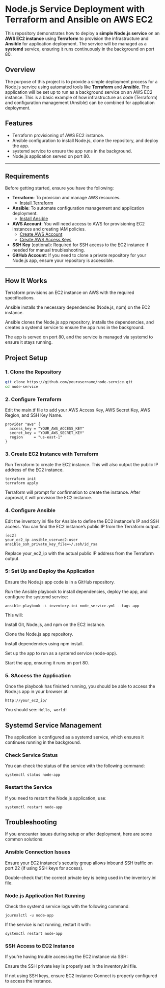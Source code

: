 # Node.js Service Deployment with Terraform and Ansible on AWS EC2

This repository demonstrates how to deploy a **simple Node.js service** on an **AWS EC2 instance** using **Terraform** to provision the infrastructure and **Ansible** for application deployment. The service will be managed as a **systemd** service, ensuring it runs continuously in the background on port 80.

## Overview

The purpose of this project is to provide a simple deployment process for a Node.js service using automated tools like **Terraform** and **Ansible**. The application will be set up to run as a background service on an AWS EC2 instance. This is a basic example of how infrastructure as code (Terraform) and configuration management (Ansible) can be combined for application deployment.

## Features

- Terraform provisioning of AWS EC2 instance.
- Ansible configuration to install Node.js, clone the repository, and deploy the app.
- systemd service to ensure the app runs in the background.
- Node.js application served on port 80.

---

## Requirements

Before getting started, ensure you have the following:

- **Terraform**: To provision and manage AWS resources.
    - [Install Terraform](https://learn.hashicorp.com/tutorials/terraform/install-cli)
- **Ansible**: To automate configuration management and application deployment.
    - [Install Ansible](https://docs.ansible.com/ansible/latest/installation_guide/index.html)
- **AWS Account**: You will need access to AWS for provisioning EC2 instances and creating IAM policies.
    - [Create AWS Account](https://aws.amazon.com/)
    - [Create AWS Access Keys](https://docs.aws.amazon.com/IAM/latest/UserGuide/id_credentials_access-keys.html)
- **SSH Key** (optional): Required for SSH access to the EC2 instance if needed for manual troubleshooting.
- **GitHub Account**: If you need to clone a private repository for your Node.js app, ensure your repository is accessible.

---
## How It Works
Terraform provisions an EC2 instance on AWS with the required specifications.

Ansible installs the necessary dependencies (Node.js, npm) on the EC2 instance.

Ansible clones the Node.js app repository, installs the dependencies, and creates a systemd service to ensure the app runs in the background.

The app is served on port 80, and the service is managed via systemd to ensure it stays running.

## Project Setup

### 1. Clone the Repository

```bash
git clone https://github.com/yourusername/node-service.git
cd node-service
```

### 2. Configure Terraform
Edit the main.tf file to add your AWS Access Key, AWS Secret Key, AWS Region, and SSH Key Name.

```
provider "aws" {
  access_key = "YOUR_AWS_ACCESS_KEY"
  secret_key = "YOUR_AWS_SECRET_KEY"
  region     = "us-east-1"
}
```

### 3. Create EC2 Instance with Terraform
Run Terraform to create the EC2 instance. This will also output the public IP address of the EC2 instance.
```
terraform init
terraform apply
```
Terraform will prompt for confirmation to create the instance. After approval, it will provision the EC2 instance.


### 4. Configure Ansible
Edit the inventory.ini file for Ansible to define the EC2 instance's IP and SSH access. You can find the EC2 instance’s public IP from the Terraform output.
```
[ec2]
your_ec2_ip ansible_user=ec2-user ansible_ssh_private_key_file=~/.ssh/id_rsa
```
Replace your_ec2_ip with the actual public IP address from the Terraform output.


### 5: Set Up and Deploy the Application
Ensure the Node.js app code is in a GitHub repository.

Run the Ansible playbook to install dependencies, deploy the app, and configure the systemd service:
```
ansible-playbook -i inventory.ini node_service.yml --tags app
```
This will:

Install Git, Node.js, and npm on the EC2 instance.

Clone the Node.js app repository.

Install dependencies using npm install.

Set up the app to run as a systemd service (node-app).

Start the app, ensuring it runs on port 80.


### 5. SAccess the Application
Once the playbook has finished running, you should be able to access the Node.js app in your browser at:

```
http://your_ec2_ip/
```

You should see:
`
Hello, world!
`

##  Systemd Service Management
The application is configured as a systemd service, which ensures it continues running in the background.

### Check Service Status
You can check the status of the service with the following command:
```
systemctl status node-app
```

### Restart the Service
If you need to restart the Node.js application, use:
```
systemctl restart node-app
```

## Troubleshooting
If you encounter issues during setup or after deployment, here are some common solutions:

### Ansible Connection Issues
Ensure your EC2 instance's security group allows inbound SSH traffic on port 22 (if using SSH keys for access).

Double-check that the correct private key is being used in the inventory.ini file.

### Node.js Application Not Running
Check the systemd service logs with the following command:
```
journalctl -u node-app
```

If the service is not running, restart it with:
```
systemctl restart node-app
```

### SSH Access to EC2 Instance
If you're having trouble accessing the EC2 instance via SSH:

Ensure the SSH private key is properly set in the inventory.ini file.

If not using SSH keys, ensure EC2 Instance Connect is properly configured to access the instance.
